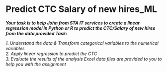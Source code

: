 # Predict CTC Salary of new hires_ML
***Your task is to help John from STA IT services to create a linear regression model in Python or R to predict the CTC/Salary of new hires from the data provided Task:***

*1. Understand the data & Transform categorical variables to the numerical variables*   
*2. Apply linear regression to predict the CTC*   
*3. Evaluate the results of the analysis Excel data files are provided to you to help you with the assignment*   
